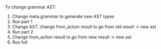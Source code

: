 To change grammar AST:
1. Change meta.grammar to generate new AST types
2. Run part 1
3. Change AST, change from_action result to go from old result -> new ast
4. Run part 2
5. Change from_action result to go from new result -> new ast
6. Run full